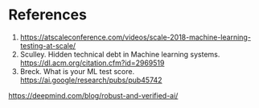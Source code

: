 
# References

1. https://atscaleconference.com/videos/scale-2018-machine-learning-testing-at-scale/
2. Sculley.  Hidden technical debt in Machine learning systems. https://dl.acm.org/citation.cfm?id=2969519
3. Breck.  What is your ML test score.  https://ai.google/research/pubs/pub45742


https://deepmind.com/blog/robust-and-verified-ai/
